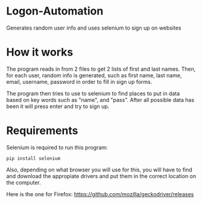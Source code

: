 # Logon-Automation
Generates random user info and uses selenium to sign up on websites

# How it works
The program reads in from 2 files to get 2 lists of first and last names. Then, for each user, random info is generated, such as first name, last name, email, username, password in order to fill in sign up forms.

The program then tries to use to selenium to find places to put in data based on key words such as "name", and "pass". After all possible data has been it will press enter and try to sign up.

# Requirements
Selenium is required to run this program:
```
pip install selenium
```

Also, depending on what browser you will use for this, you will have to find and download the appropiate drivers and put them in the correct location on the computer.

Here is the one for Firefox:
https://github.com/mozilla/geckodriver/releases
